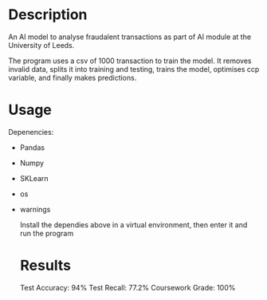 # Description

An AI model to analyse fraudalent transactions as part of AI module at the University of Leeds. 

The program uses a csv of 1000 transaction to train the model. It removes invalid data, splits it into training and testing, trains the model, optimises ccp variable, and finally makes predictions.

# Usage 

Depenencies:

- Pandas
- Numpy
- SKLearn
- os
- warnings

  Install the dependies above in a virtual environment, then enter it and run the program

  # Results

  Test Accuracy: 94%
  Test Recall: 77.2%
  Coursework Grade: 100%


  
